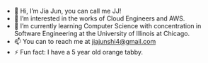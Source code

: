 - 👋 Hi, I’m Jia Jun, you can call me JJ!
- 👀 I’m interested in the works of Cloud Engineers and AWS.
- 🌱 I’m currently learning Computer Science with concentration in Software Engineering at the University of Illinois at Chicago.
- 📫 You can to reach me at jiajunshi4@gmail.com
- ⚡ Fun fact: I have a 5 year old orange tabby.

<!---
jiajunshi1/jiajunshi1 is a ✨ special ✨ repository because its `README.md` (this file) appears on your GitHub profile.
You can click the Preview link to take a look at your changes.
--->
